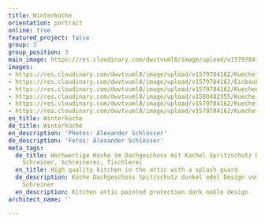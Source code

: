 ```yaml
---
title: Winterküche
orientation: portrait
online: true
featured_project: false
group: 3
group_position: 3
main_image: https://res.cloudinary.com/dwvtvuml8/image/upload/v1579784162/Einbaukueche-grau-Unterschrank-Oberschrank_byyjyq.png
images:
- https://res.cloudinary.com/dwvtvuml8/image/upload/v1579784162/Kueche-Dachgeschoss-Loft-grau-lackiert_gxrazc.png
- https://res.cloudinary.com/dwvtvuml8/image/upload/v1579784162/Einbaukueche-grau-Unterschrank-Oberschrank_byyjyq.png
- https://res.cloudinary.com/dwvtvuml8/image/upload/v1579784162/Kuechenzeile-hochwertig-exklusiv_cnttv4.png
- https://res.cloudinary.com/dwvtvuml8/image/upload/v1580482355/Kueche-Dachgeschoss-Loft-Industrie-Design_xhforj.jpg
- https://res.cloudinary.com/dwvtvuml8/image/upload/v1579784162/Kueche-Dachgeschoss-Loft-grau-lackier_jz875s.png
- https://res.cloudinary.com/dwvtvuml8/image/upload/v1579784162/Kueche-Kacheln-Arbeisplatte_jzck1w.png
en_title: Winterküche
de_title: Winterküche
en_description: 'Photos: Alexander Schlösser'
de_description: 'Fotos: Alexander Schlösser'
meta_tags:
  de_title: Hochwertige Küche im Dachgeschoss mit Kachel Spritzschutz Design, Tischler,
    Schreiner, Schreinerei, Tischlerei
  en_title: High quality kitchen in the attic with a splash guard
  de_description: Küche Dachgeschoss Spitzschutz dunkel edel Design vom Tischler /
    Schreiner
  en_description: Kitchen attic pointed protection dark noble design
architect_name: ''

---
```

